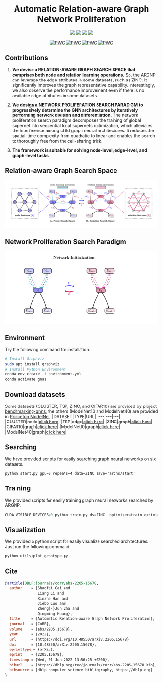 <h1 align="center">
Automatic Relation-aware Graph Network Proliferation 
</h1>

<div align="center">

[![](https://img.shields.io/badge/paper-pink?style=plastic&logo=GitBook)](https://arxiv.org/abs/2205.15678)
[![](https://img.shields.io/badge/oral-video-red?style=plastic&logo=airplayvideo)](https://0633e92166c0a27ea1aa-ab47878a9e45eb9e2f15be38a59f867e.ssl.cf1.rackcdn.com/PJNEQWFQ-2100498-1663000-Upload-1652882468.mp4) 
[![](https://img.shields.io/badge/poster-horizontal-informational?style=plastic&logo=Microsoft%20PowerPoint)](https://www.conferenceharvester.com/uploads/harvester/presentations/PJNEQWFQ/PJNEQWFQ-PDF-2100498-1663000-1-PDF(1).pdf)
[![](https://img.shields.io/badge/poster-vertical-informational?style=plastic&logo=Microsoft%20PowerPoint)](https://0633e92166c0a27ea1aa-ab47878a9e45eb9e2f15be38a59f867e.ssl.cf1.rackcdn.com/PJNEQWFQ-2100498-1663000-Upload-1652884373.pdf)
</div>


<div align="center">

[![PWC](https://img.shields.io/endpoint.svg?url=https://paperswithcode.com/badge/automatic-relation-aware-graph-network/link-prediction-on-tsp-hcp-benchmark-set)](https://paperswithcode.com/sota/link-prediction-on-tsp-hcp-benchmark-set?p=automatic-relation-aware-graph-network)
[![PWC](https://img.shields.io/endpoint.svg?url=https://paperswithcode.com/badge/automatic-relation-aware-graph-network/graph-classification-on-cifar10-100k)](https://paperswithcode.com/sota/graph-classification-on-cifar10-100k?p=automatic-relation-aware-graph-network)
[![PWC](https://img.shields.io/endpoint.svg?url=https://paperswithcode.com/badge/automatic-relation-aware-graph-network/graph-regression-on-zinc-100k)](https://paperswithcode.com/sota/graph-regression-on-zinc-100k?p=automatic-relation-aware-graph-network)
[![PWC](https://img.shields.io/endpoint.svg?url=https://paperswithcode.com/badge/automatic-relation-aware-graph-network/node-classification-on-cluster)](https://paperswithcode.com/sota/node-classification-on-cluster?p=automatic-relation-aware-graph-network)
</div>
      
## Contributions 

1. **We devise a RELATION-AWARE GRAPH SEARCH SPACE that comprises both node and relation learning operations.**
So, the ARGNP can leverage the edge attributes in some datasets, such as ZINC. 
It significantly improves the graph representative capability. 
Interestingly, we also observe the performance improvement even if there is no available edge attributes in some datasets. 

2. **We design a NETWORK PROLIFERATION SEARCH PARADIGM to progressively determine the GNN architectures by iteratively performing network division and differentiation.**
The network proliferation search paradigm decomposes the training of global supernet into sequential local supernets optimization, which alleviates the interference among child graph neural architectures. It reduces the spatial-time complexity from quadratic to linear and enables the search to thoroughly free from the cell-sharing trick. 

3. **The framework is suitable for solving node-level, edge-level, and graph-level tasks.**


## Relation-aware Graph Search Space
<img src="assets/space.png" width="800" />

## Network Proliferation Search Paradigm

<!-- ![](assets/proliferation.gif) -->
<img src="assets/proliferation.gif" width="800" />


## Environment
Try the following command for installation. 
```sh
# Install Graphviz
sudo apt install graphviz
# Install Python Environment
conda env create -f environment.yml
conda activate gnas
```

## Download datasets
Some datasets (CLUSTER, TSP, ZINC, and CIFAR10) are provided by project [benchmarking-gnns](https://github.com/graphdeeplearning/benchmarking-gnns), the others (ModelNet10 and ModelNet40) are provided in [Princeton ModelNet](http://modelnet.cs.princeton.edu/). 
|DATASET|TYPE|URL|
|---|---|---|
|CLUSTER|node|[click here](https://data.dgl.ai/dataset/benchmarking-gnns/SBM_CLUSTER.pkl)|
|TSP|edge|[click here](https://data.dgl.ai/dataset/benchmarking-gnns/TSP.pkl)|
|ZINC|graph|[click here](https://data.dgl.ai/dataset/benchmarking-gnns/ZINC.pkl)|
|CIFAR10|graph|[click here](https://data.dgl.ai/dataset/benchmarking-gnns/CIFAR10.pkl)|
|ModelNet10|graph|[click here](http://modelnet.cs.princeton.edu/)|
|ModelNet40|graph|[click here](http://modelnet.cs.princeton.edu/)|



## Searching
We have provided scripts for easily searching graph neural networks on six datasets. 
```shell
python start.py gpu=0 repeats=4 data=ZINC save='archs/start'
```

## Training
We provided scripts for easily training graph neural networks searched by ARGNP.
```python
CUDA_VISIBLE_DEVICES=0 python train.py ds=ZINC  optimizer=train_optimizer ds.load_genotypes='archs2/start/repeat3/ZINC/45/cell_geno.txt'
```


## Visualization
We provided a python script for easily visualize searched architectures. 
Just run the following command. 
```python
python utils/plot_genotype.py
```

## Cite

```bib
@article{DBLP:journals/corr/abs-2205-15678,
  author    = {Shaofei Cai and
               Liang Li and
               Xinzhe Han and
               Jiebo Luo and
               Zheng{-}Jun Zha and
               Qingming Huang},
  title     = {Automatic Relation-aware Graph Network Proliferation},
  journal   = {CoRR},
  volume    = {abs/2205.15678},
  year      = {2022},
  url       = {https://doi.org/10.48550/arXiv.2205.15678},
  doi       = {10.48550/arXiv.2205.15678},
  eprinttype = {arXiv},
  eprint    = {2205.15678},
  timestamp = {Wed, 01 Jun 2022 13:56:25 +0200},
  biburl    = {https://dblp.org/rec/journals/corr/abs-2205-15678.bib},
  bibsource = {dblp computer science bibliography, https://dblp.org}
}
```
